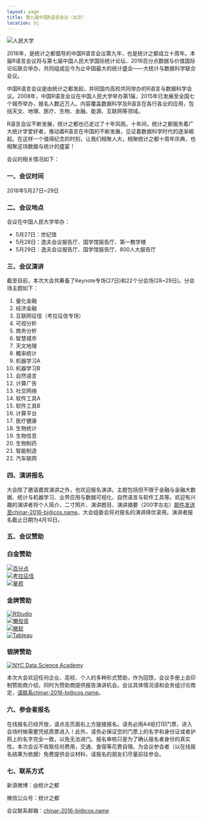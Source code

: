 ```yaml
---
layout: page
title: 第九届中国R语言会议（北京）
location: bj
---
```


<!-- picture -->
<div class="row">
  <div class="col-md-10 col-md-offset-1 text-center">
    <img src="{{ '/img/ruc2.jpg' | prepend: site.qiniubaseurl }}" alt="人民大学" class="img-responsive" />
  </div>
</div>

2016年，是统计之都倡导的中国R语言会议第九年，也是统计之都成立十周年。本届R语言会议将与第七届中国人民大学国际统计论坛、2016百分点数据与价值国际论坛联合举办，共同组成迄今为止中国最大的统计盛会——大统计与数据科学联合会议。

中国R语言会议是由统计之都发起，并同国内高校共同举办的R语言与数据科学会议。2008年，中国R语言会议在中国人民大学举办第1届，2015年已发展至全国七个城市举办，报名人数近万人。内容覆盖数据科学及R语言在各行各业的应用，包括天文、地理、医疗、生物、金融、能源、互联网等领域。

R语言会议不断发展，统计之都也已走过了十年风雨。十年间，统计之都服务着广大统计学爱好者，推动着R语言在中国的不断发展，见证着数据科学时代的逐渐崛起。在这样一个值得纪念的时刻，让我们相聚人大，相聚统计之都十周年庆典，也相聚这场数据与统计的盛宴！

会议的相关情况如下：

### 一、会议时间

2016年5月27日~29日

### 二、会议地点

会议在中国人民大学举办：

* 5月27日：世纪馆
* 5月28日：逸夫会议报告厅、国学馆报告厅、第一教学楼
* 5月29日：逸夫会议报告厅、国学馆报告厅、800人大报告厅

### 三、会议演讲

截至目前，本次大会共筹备了Keynote专场(27日)和22个分会场(28~29日)。分会场主题如下：

1. 量化金融
2. 经济金融
3. 互联网征信（考拉征信专场）
4. 可视分析
5. 商务分析
6. 智慧城市
6. 天文地理
7. 概率统计
8. 机器学习A
9. 机器学习B
9. 自然语言
10. 计算广告
11. 社交网络
12. 软件工具A
13. 软件工具B
13. 计算平台
14. 医疗健康
15. 生物统计
16. 生物信息
17. 生物制药
18. 智能制造
19. 汽车联网

### 四、演讲报名

大会除了邀请嘉宾演讲之外，也欢迎报名演讲。主题包括但不限于金融与金融大数据、统计与机器学习、业界应用与数据可视化、自然语言与软件工具等。欢迎有兴趣的演讲者将个人简介、二寸照片、演讲题目、演讲摘要（200字左右）邮件发送至chinar-2016-bj@cos.name。大会组委会将对报名的演讲择优录用。演讲者报名截止日期为4月10日。

### 五、会议赞助

<h3 class ="text-center">白金赞助</h3>

<div class="row">

  <div class="col-md-4 aligncenter client">
    <a href="http://www.baifendian.com/" title="百分点" target="_blank">
      <img src="{{ '/img/logo-baifendian.jpg' | prepend: site.baseurl }}" alt="百分点" class="img-responsive center-block" />
    </a>
  </div>

  <div class="col-md-4 aligncenter client">
    <a href="http://www.kaolazhengxin.com/" title="考拉征信" target="_blank">
      <img src="{{ '/img/logo-kaola.jpg' | prepend: site.qiniubaseurl }}" alt="考拉征信" class="img-responsive center-block" />
    </a>
  </div>

  <div class="col-md-4 aligncenter client">
    <a href="http://www.quanttech.cn/" title="量邦" target="_blank">
      <img src="{{ '/img/logo-liangbang.jpg' | prepend: site.qiniubaseurl }}" alt="量邦" class="img-responsive center-block" />
    </a>
  </div>

</div>

<h3 class="text-center">金牌赞助</h3>

<div class="row">

  <div class="col-md-3 aligncenter client">
    <a href="http://www.rstudio.com/" title="Rsudio" target="_blank">
      <img src="{{ '/img/logo-rstudio.png' | prepend: site.baseurl }}" alt="RStudio" class="img-responsive center-block" />
    </a>
  </div>

  <div class="col-md-3 aligncenter client">
    <a href="http://lantouzi.com/" title="懒投资" target="_blank">
      <img src="{{ '/img/logo-lantouzi.png' | prepend: site.baseurl }}" alt="懒投资" class="img-responsive center-block" />
    </a>
  </div>

  <div class="col-md-3 aligncenter client">
    <a href="https://www.microsoft.com/zh-cn" title="微软" target="_blank">
      <img src="{{ '/img/logo-microsoft.png' | prepend: site.baseurl }}" alt="微软" class="img-responsive center-block" />
    </a>
  </div>

  <div class="col-md-3 aligncenter client">
    <a href="http://www.tableau.com/" title="Tableau" target="_blank">
      <img src="{{ '/img/logo-tableau.jpg' | prepend: site.baseurl }}" alt="Tableau" class="img-responsive center-block" />
    </a>
  </div>

</div>

<h3 class="text-center">银牌赞助</h3>

<div class="row">

  <div class="col-md-4 col-md-offset-4">
    <a href="http://nycdatascience.com/" title="NYC Data Science Academy" target="_blank">
      <img src="{{ '/img/logo-nycdsa.png' | prepend: site.baseurl }}" alt="NYC Data Science Academy" class="img-responsive center-block" />
    </a>
  </div>

</div>


本次大会欢迎任何企业、高校、个人的多种形式赞助，作为回馈，会议手册上会印制赞助商介绍，同时为赞助商提供报告演讲机会。会议具体情况请和会务组讨论商定，请联系chinar-2016-bj@cos.name。

### 六、参会者报名

在线报名已经开放，请点击页面右上方链接报名。请务必用A4纸打印门票，进入会场时候需要凭纸质票进入！此外，请务必保证您的门票上的名字和身份证或者护照上的名字完全一致，以免无法进门。报名审核只是为了确认报名者身份的真实性。本次会议不收取任何费用，交通、食宿等花费自理。为会议参会者（以在线报名结果为依据）免费提供会议材料，请报名的朋友们尽量前往参会。

### 七、联系方式

新浪微博：@统计之都

微信公众号：统计之都

会议联系邮箱：chinar-2016-bj@cos.name

